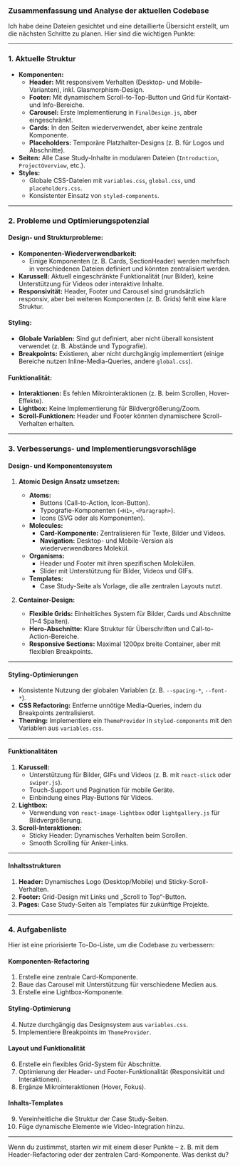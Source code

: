 ### **Zusammenfassung und Analyse der aktuellen Codebase**

Ich habe deine Dateien gesichtet und eine detaillierte Übersicht erstellt, um die nächsten Schritte zu planen. Hier sind die wichtigen Punkte:

---

### **1. Aktuelle Struktur**
- **Komponenten:**
  - **Header:** Mit responsivem Verhalten (Desktop- und Mobile-Varianten), inkl. Glasmorphism-Design.
  - **Footer:** Mit dynamischem Scroll-to-Top-Button und Grid für Kontakt- und Info-Bereiche.
  - **Carousel:** Erste Implementierung in `FinalDesign.js`, aber eingeschränkt.
  - **Cards:** In den Seiten wiederverwendet, aber keine zentrale Komponente.
  - **Placeholders:** Temporäre Platzhalter-Designs (z. B. für Logos und Abschnitte).
- **Seiten:** Alle Case Study-Inhalte in modularen Dateien (`Introduction`, `ProjectOverview`, etc.).
- **Styles:**
  - Globale CSS-Dateien mit `variables.css`, `global.css`, und `placeholders.css`.
  - Konsistenter Einsatz von `styled-components`.

---

### **2. Probleme und Optimierungspotenzial**
#### **Design- und Strukturprobleme:**
- **Komponenten-Wiederverwendbarkeit:**
  - Einige Komponenten (z. B. Cards, SectionHeader) werden mehrfach in verschiedenen Dateien definiert und könnten zentralisiert werden.
- **Karussell:** Aktuell eingeschränkte Funktionalität (nur Bilder), keine Unterstützung für Videos oder interaktive Inhalte.
- **Responsivität:** Header, Footer und Carousel sind grundsätzlich responsiv, aber bei weiteren Komponenten (z. B. Grids) fehlt eine klare Struktur.

#### **Styling:**
- **Globale Variablen:** Sind gut definiert, aber nicht überall konsistent verwendet (z. B. Abstände und Typografie).
- **Breakpoints:** Existieren, aber nicht durchgängig implementiert (einige Bereiche nutzen Inline-Media-Queries, andere `global.css`).

#### **Funktionalität:**
- **Interaktionen:** Es fehlen Mikrointeraktionen (z. B. beim Scrollen, Hover-Effekte).
- **Lightbox:** Keine Implementierung für Bildvergrößerung/Zoom.
- **Scroll-Funktionen:** Header und Footer könnten dynamischere Scroll-Verhalten erhalten.

---

### **3. Verbesserungs- und Implementierungsvorschläge**

#### **Design- und Komponentensystem**
1. **Atomic Design Ansatz umsetzen:**
   - **Atoms:**
     - Buttons (Call-to-Action, Icon-Button).
     - Typografie-Komponenten (`<H1>`, `<Paragraph>`).
     - Icons (SVG oder als Komponenten).
   - **Molecules:**
     - **Card-Komponente:** Zentralisieren für Texte, Bilder und Videos.
     - **Navigation:** Desktop- und Mobile-Version als wiederverwendbares Molekül.
   - **Organisms:**
     - Header und Footer mit ihren spezifischen Molekülen.
     - Slider mit Unterstützung für Bilder, Videos und GIFs.
   - **Templates:**
     - Case Study-Seite als Vorlage, die alle zentralen Layouts nutzt.

2. **Container-Design:**
   - **Flexible Grids:** Einheitliches System für Bilder, Cards und Abschnitte (1–4 Spalten).
   - **Hero-Abschnitte:** Klare Struktur für Überschriften und Call-to-Action-Bereiche.
   - **Responsive Sections:** Maximal 1200px breite Container, aber mit flexiblen Breakpoints.

---

#### **Styling-Optimierungen**
- Konsistente Nutzung der globalen Variablen (z. B. `--spacing-*`, `--font-*`).
- **CSS Refactoring:** Entferne unnötige Media-Queries, indem du Breakpoints zentralisierst.
- **Theming:** Implementiere ein `ThemeProvider` in `styled-components` mit den Variablen aus `variables.css`.

---

#### **Funktionalitäten**
1. **Karussell:**
   - Unterstützung für Bilder, GIFs und Videos (z. B. mit `react-slick` oder `swiper.js`).
   - Touch-Support und Pagination für mobile Geräte.
   - Einbindung eines Play-Buttons für Videos.
2. **Lightbox:**
   - Verwendung von `react-image-lightbox` oder `lightgallery.js` für Bildvergrößerung.
3. **Scroll-Interaktionen:**
   - Sticky Header: Dynamisches Verhalten beim Scrollen.
   - Smooth Scrolling für Anker-Links.

---

#### **Inhaltsstrukturen**
1. **Header:** Dynamisches Logo (Desktop/Mobile) und Sticky-Scroll-Verhalten.
2. **Footer:** Grid-Design mit Links und „Scroll to Top“-Button.
3. **Pages:** Case Study-Seiten als Templates für zukünftige Projekte.

---

### **4. Aufgabenliste**
Hier ist eine priorisierte To-Do-Liste, um die Codebase zu verbessern:

#### **Komponenten-Refactoring**
1. Erstelle eine zentrale Card-Komponente.
2. Baue das Carousel mit Unterstützung für verschiedene Medien aus.
3. Erstelle eine Lightbox-Komponente.

#### **Styling-Optimierung**
4. Nutze durchgängig das Designsystem aus `variables.css`.
5. Implementiere Breakpoints im `ThemeProvider`.

#### **Layout und Funktionalität**
6. Erstelle ein flexibles Grid-System für Abschnitte.
7. Optimierung der Header- und Footer-Funktionalität (Responsivität und Interaktionen).
8. Ergänze Mikrointeraktionen (Hover, Fokus).

#### **Inhalts-Templates**
9. Vereinheitliche die Struktur der Case Study-Seiten.
10. Füge dynamische Elemente wie Video-Integration hinzu.

---

Wenn du zustimmst, starten wir mit einem dieser Punkte – z. B. mit dem Header-Refactoring oder der zentralen Card-Komponente. Was denkst du?